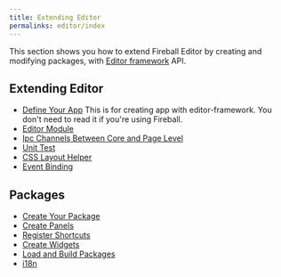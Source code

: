 ```yaml
---
title: Extending Editor
permalinks: editor/index
---
```


This section shows you how to extend Fireball Editor by creating and modifying packages, with [Editor framework](https://github.com/fireball-x/editor-framework) API.

## Extending Editor

  * [Define Your App](/editor/define-your-app) This is for creating app with editor-framework. You don't need to read it if you're using Fireball.
  * [Editor Module](/editor/editor-module)
  * [Ipc Channels Between Core and Page Level](/editor/ipc-channel)
  * [Unit Test](/editor/unit-test)
  * [CSS Layout Helper](/editor/css-layout)
  * [Event Binding](/editor/event-binding)

## Packages

  * [Create Your Package](/editor/packages/create-package)
  * [Create Panels](/editor/packages/create-panels)
  * [Register Shortcuts](/editor/packages/register-shortcuts)
  * [Create Widgets](/editor/packages/create-widgets)
  * [Load and Build Packages](/editor/packages/load-and-build)
  * [i18n](/editor/packages/i18n)
